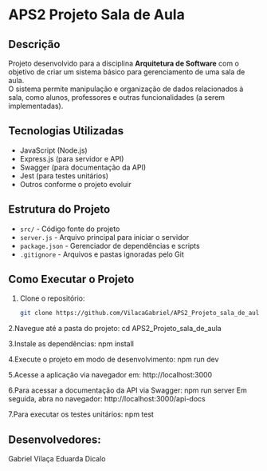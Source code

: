 # APS2 Projeto Sala de Aula

## Descrição

Projeto desenvolvido para a disciplina **Arquitetura de Software** com o objetivo de criar um sistema básico para gerenciamento de uma sala de aula.  
O sistema permite manipulação e organização de dados relacionados à sala, como alunos, professores e outras funcionalidades (a serem implementadas).

## Tecnologias Utilizadas

- JavaScript (Node.js)
- Express.js (para servidor e API)
- Swagger (para documentação da API)
- Jest (para testes unitários)
- Outros conforme o projeto evoluir

## Estrutura do Projeto

- `src/` - Código fonte do projeto  
- `server.js` - Arquivo principal para iniciar o servidor  
- `package.json` - Gerenciador de dependências e scripts  
- `.gitignore` - Arquivos e pastas ignoradas pelo Git  

## Como Executar o Projeto

1. Clone o repositório:  
   ```bash
   git clone https://github.com/VilacaGabriel/APS2_Projeto_sala_de_aula.git
2.Navegue até a pasta do projeto:
cd APS2_Projeto_sala_de_aula

3.Instale as dependências:
npm install

4.Execute o projeto em modo de desenvolvimento:
npm run dev

5.Acesse a aplicação via navegador em:
http://localhost:3000

6.Para acessar a documentação da API via Swagger:
npm run server
Em seguida, abra no navegador:
http://localhost:3000/api-docs


7.Para executar os testes unitários:
npm test


## Desenvolvedores:
Gabriel Vilaça
Eduarda Dicalo
